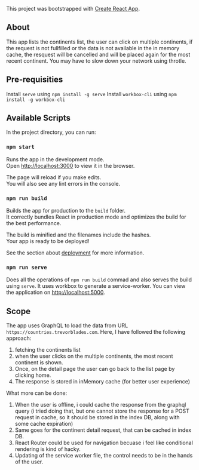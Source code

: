 This project was bootstrapped with [Create React App](https://github.com/facebook/create-react-app).

## About
This app lists the continents list, the user can click on multiple continents, if the request is not fullfilled or the data is not available in the in memory cache, the resquest will be cancelled and will be placed again for the most recent continent. You may have to slow down your network using throtle.

## Pre-requisities
Install `serve` using `npm install -g serve`
Install `workbox-cli` using `npm install -g workbox-cli`

## Available Scripts

In the project directory, you can run:

### `npm start`

Runs the app in the development mode.<br />
Open [http://localhost:3000](http://localhost:3000) to view it in the browser.

The page will reload if you make edits.<br />
You will also see any lint errors in the console.


### `npm run build`

Builds the app for production to the `build` folder.<br />
It correctly bundles React in production mode and optimizes the build for the best performance.

The build is minified and the filenames include the hashes.<br />
Your app is ready to be deployed!

See the section about [deployment](https://facebook.github.io/create-react-app/docs/deployment) for more information.

### `npm run serve`

Does all the operations of `npm run build` commad and also serves the build using `serve`. It uses workbox to generate a service-worker. You can view the application on [http://localhost:5000](http://localhost:5000).

## Scope

The app uses GraphQL to load the data from URL `https://countries.trevorblades.com`.
Here, I have followed the following approach:
1. fetching the continents list
2. when the user clicks on the multiple continents, the most recent continent is shown.
3. Once, on the detail page the user can go back to the list page by clicking home.
4. The response is stored in inMemory cache (for better user experience)

What more can be done:
1. When the user is offline, i could cache the response from the graphql query (i tried doing that, but one cannot store the response for a POST request in cache, so it should be stored in the index DB, along with some cache expiration)
2. Same goes for the continent detail request, that can be cached in index DB.
3. React Router could be used for navigation becuase i feel like conditional rendering is kind of hacky.
4. Updating of the service worker file, the control needs to be in the hands of the user.

